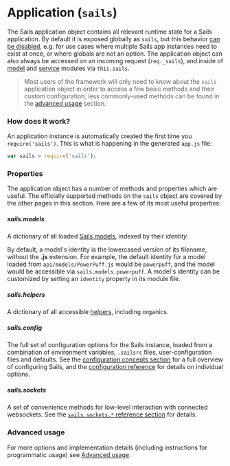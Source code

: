 # Application (`sails`)

The Sails application object contains all relevant runtime state for a Sails application.
By default it is exposed globally as `sails`, but this behavior [can be disabled](http://sailsjs.com/documentation/reference/configuration/sails-config-globals), e.g. for
use cases where multiple Sails app instances need to exist at once, or where globals
are not an option. The application object can also always be accessed on an incoming
request (`req._sails`), and inside of [model](http://sailsjs.com/documentation/concepts/models-and-orm/models) and [service](http://sailsjs.com/documentation/concepts/services) modules via `this.sails`.

> Most users of the framework will only need to know about the `sails` application object in order to access a few basic methods and their custom configuration; less commonly-used methods can be found in the [advanced usage](http://sailsjs.com/documentation/reference/application/advanced-usage) section.

### How does it work?

An application instance is automatically created the first time you `require('sails')`.
This is what is happening in the generated `app.js` file:

```javascript
var sails = require('sails');
```




### Properties

The application object has a number of methods and properties which are useful.
The officially supported methods on the `sails` object are covered by the other
pages in this section.  Here are a few of its most useful properties:

##### sails.models

A dictionary of all loaded [Sails models](http://sailsjs.com/documentation/concepts/models-and-orm/models), indexed by their _identity_.

By default, a model's identity is the lowercased version of its filename, without the **.js** extension.  For example, the default identity for a model loaded from `api/models/PowerPuff.js` would be `powerpuff`, and the model would be accessible via `sails.models.powerpuff`.  A model's identity can be customized by setting an `identity` property in its module file.


##### sails.helpers

A dictionary of all accessible [helpers](http://sailsjs.com/documentation/concepts/helpers), including organics.


##### sails.config

The full set of configuration options for the Sails instance, loaded from a combination of environment variables, `.sailsrc` files, user-configuration files and defaults.  See the [configuration concepts section](http://sailsjs.com/documentation/concepts/configuration) for a full overview of configuring Sails, and the [configuration reference](http://sailsjs.com/documentation/reference/configuration) for details on individual options.

##### sails.sockets

A set of convenience methods for low-level interaction with connected websockets.  See the [`sails.sockets.*` reference section](http://sailsjs.com/documentation/reference/web-sockets/sails-sockets) for details.


### Advanced usage

For more options and implementation details (including instructions for programmatic usage) see [Advanced usage](https://sailsjs.com/documentation/reference/application/advanced-usage).

<docmeta name="displayName" value="Application">
